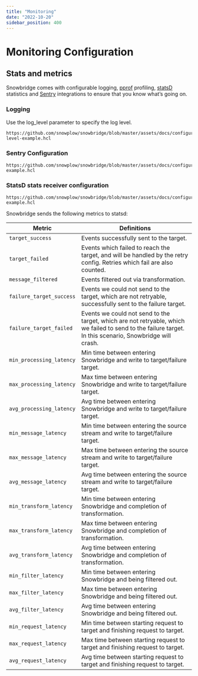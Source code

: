 ```yaml
---
title: "Monitoring"
date: "2022-10-20"
sidebar_position: 400
---
```


# Monitoring Configuration

## Stats and metrics

Snowbridge comes with configurable logging, [pprof](https://github.com/google/pprof) profiling, [statsD](https://www.datadoghq.com/statsd-monitoring) statistics and [Sentry](https://sentry.io/welcome/) integrations to ensure that you know what’s going on.

### Logging

Use the log_level parameter to specify the log level.

```hcl reference
https://github.com/snowplow/snowbridge/blob/master/assets/docs/configuration/monitoring/log-level-example.hcl
```

### Sentry Configuration

```hcl reference
https://github.com/snowplow/snowbridge/blob/master/assets/docs/configuration/monitoring/sentry-example.hcl
```

### StatsD stats receiver configuration

```hcl reference
https://github.com/snowplow/snowbridge/blob/master/assets/docs/configuration/monitoring/statsd-example.hcl
```

Snowbridge sends the following metrics to statsd:

| Metric                   | Definitions                                                                                                                                             |
|--------------------------|---------------------------------------------------------------------------------------------------------------------------------------------------------|
| `target_success`         | Events successfully sent to the target.                                                                                                                 |
| `target_failed`          | Events which failed to reach the target, and will be handled by the retry config. Retries which fail are also counted.                                   |
| `message_filtered`       | Events filtered out via transformation.                                                                                                                 |
| `failure_target_success` | Events we could not send to the target, which are not retryable, successfully sent to the failure target.                                               |
| `failure_target_failed`  | Events we could not send to the target, which are not retryable, which we failed to send to the failure target. In this scenario, Snowbridge will crash. |
| `min_processing_latency` | Min time between entering Snowbridge and write to target/failure target.                                                                                |
| `max_processing_latency` | Max time between entering Snowbridge and write to target/failure target.                                                                                |
| `avg_processing_latency` | Avg time between entering Snowbridge and write to target/failure target.                                                                                |
| `min_message_latency`    | Min time between entering the source stream and write to target/failure target.                                                                         |
| `max_message_latency`    | Max time between entering the source stream and write to target/failure target.                                                                         |
| `avg_message_latency`    | Avg time between entering the source stream and write to target/failure target.                                                                         |
| `min_transform_latency`  | Min time between entering Snowbridge and completion of transformation.                                                                                   |
| `max_transform_latency`  | Max time between entering Snowbridge and completion of transformation.                                                                                   |
| `avg_transform_latency`  | Avg time between entering Snowbridge and completion of transformation.                                                                                   |
| `min_filter_latency`     | Min time between entering Snowbridge and being filtered out.                                                                                             |
| `max_filter_latency`     | Max time between entering Snowbridge and being filtered out.                                                                                             |
| `avg_filter_latency`     | Avg time between entering Snowbridge and being filtered out.                                                                                             |
| `min_request_latency`    | Min time between starting request to target and finishing request to target.                                                                             |
| `max_request_latency`    | Max time between starting request to target and finishing request to target.                                                                             |
| `avg_request_latency`    | Avg time between starting request to target and finishing request to target.                                                                             |
